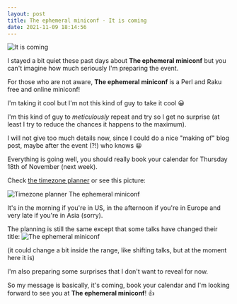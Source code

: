 ```yaml
---
layout: post
title: The ephemeral miniconf - It is coming
date: 2021-11-09 18:14:56
---
```

![It is coming](images/6m0yy6hfkjsp0k45qht6.jpg)

I stayed a bit quiet these past days about **The ephemeral miniconf** but you can't imagine how much seriously I'm preparing the event. 

For those who are not aware, **The ephemeral miniconf** is a Perl and Raku free and online miniconf!

I'm taking it cool but I'm not this kind of guy to take it cool :grinning:

I'm this kind of guy to *meticulously* repeat and try so I get no surprise (at least I try to reduce the chances it happens to the maximum).

I will not give too much details now, since I could do a nice "making of" blog post, maybe after the event (?!) who knows :grinning:

Everything is going well, you should really book your calendar for Thursday 18th of November (next week).

Check [the timezone planner](https://everytimezone.com/s/ec3d1b5c) or see this picture:
 
![Timezone planner The ephemeral miniconf](images/09k7g36n46sheyj0crlw.png)

It's in the morning if you're in US, in the afternoon if you're in Europe and very late if you're in Asia (sorry).

The planning is still the same except that some talks have changed their title:
![The ephemeral miniconf](images/ai4k0wk1swcgobuq27uj.png)

(it could change a bit inside the range, like shifting talks, but at the moment here it is)

I'm also preparing some surprises that I don't want to reveal for now.

So my message is basically, it's coming, book your calendar and I'm looking forward to see you at **The ephemeral miniconf**! :+1: